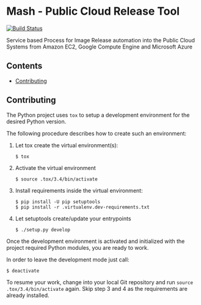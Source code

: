# Mash - Public Cloud Release Tool

[![Build Status](https://travis-ci.com/SUSE/mash.svg?token=VoFjPwEgsc7nzQjyVtVZ&branch=master)](https://travis-ci.com/SUSE/mash)

Service based Process for Image Release automation into
the Public Cloud Systems from Amazon EC2, Google Compute Engine and
Microsoft Azure

## Contents

  * [Contributing](#contributing)

## Contributing

The Python project uses `tox` to setup a development environment
for the desired Python version.

The following procedure describes how to create such an environment:

1.  Let tox create the virtual environment(s):

    ```
    $ tox
    ```

2.  Activate the virtual environment

    ```
    $ source .tox/3.4/bin/activate
    ```

3.  Install requirements inside the virtual environment:

    ```
    $ pip install -U pip setuptools
    $ pip install -r .virtualenv.dev-requirements.txt
    ```

4.  Let setuptools create/update your entrypoints

    ```
    $ ./setup.py develop
    ```

Once the development environment is activated and initialized with
the project required Python modules, you are ready to work.

In order to leave the development mode just call:

```
$ deactivate
```

To resume your work, change into your local Git repository and
run `source .tox/3.4/bin/activate` again. Skip step 3 and 4 as
the requirements are already installed.

